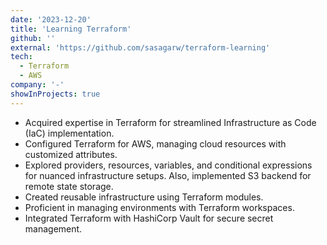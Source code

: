 ```yaml
---
date: '2023-12-20'
title: 'Learning Terraform'
github: ''
external: 'https://github.com/sasagarw/terraform-learning'
tech:
  - Terraform
  - AWS
company: '-'
showInProjects: true
---
```


- Acquired expertise in Terraform for streamlined Infrastructure as Code (IaC) implementation.
- Configured Terraform for AWS, managing cloud resources with customized attributes.
- Explored providers, resources, variables, and conditional expressions for nuanced infrastructure setups. Also, implemented S3 backend for remote state storage.
- Created reusable infrastructure using Terraform modules.
- Proficient in managing environments with Terraform workspaces.
- Integrated Terraform with HashiCorp Vault for secure secret management.
